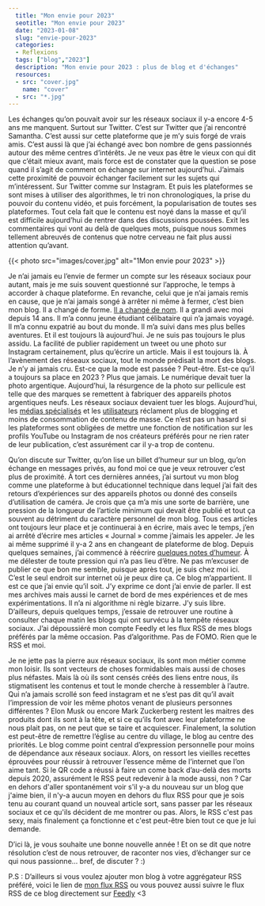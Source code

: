 ```yaml
---
  title: "Mon envie pour 2023"
  seotitle: "Mon envie pour 2023"
  date: "2023-01-08"
  slug: "envie-pour-2023"
  categories:
  - Reflexions
  tags: ["blog","2023"]
  description: "Mon envie pour 2023 : plus de blog et d'échanges"
  resources:
  - src: "cover.jpg"
    name: "cover"
  - src: "*.jpg"
---
```

Les échanges qu’on pouvait avoir sur les réseaux sociaux il y-a encore 4-5 ans me manquent. Surtout sur Twitter. C’est sur Twitter que j’ai rencontré Samantha. C’est aussi sur cette plateforme que je m’y suis forgé de vrais amis. C’est aussi là que j’ai échangé avec bon nombre de gens passionnés autour des même centres d’intérêts. Je ne veux pas être le vieux con qui dit que c’était mieux avant, mais force est de constater que la question se pose quand il s’agit de comment on échange sur internet aujourd’hui. J’aimais cette proximité de pouvoir échanger facilement sur les sujets qui m’intéressent. Sur Twitter comme sur Instagram. Et puis les plateformes se sont mises à utiliser des algorithmes, le tri non chronologiques, la prise du pouvoir du contenu vidéo, et puis forcément, la popularisation de toutes ses plateformes. Tout cela fait que le contenu est noyé dans la masse et qu’il est difficile aujourd’hui de rentrer dans des discussions poussées. Exit les commentaires qui vont au delà de quelques mots, puisque nous sommes tellement abreuvés de contenus que notre cerveau ne fait plus aussi attention qu’avant. 

{{< photo src="images/cover.jpg" alt="1Mon envie pour 2023" >}}

Je n’ai jamais eu l’envie de fermer un compte sur les réseaux sociaux pour autant, mais je me suis souvent questionné sur l’approche, le temps à accorder à chaque plateforme. En revanche, celui que je n’ai jamais remis en cause, que je n’ai jamais songé à arrêter ni même à fermer, c’est bien mon blog. Il a changé de forme. [Il a changé de nom](https://jeremyjanin.com/au-revoir-djisupertramp-bienvenue-jeremy-janin/). Il a grandi avec moi depuis 14 ans. Il m’a connu jeune étudiant célibataire qui n’a jamais voyagé. Il m’a connu expatrié au bout du monde. Il m’a suivi dans mes plus belles aventures. Et il est toujours là aujourd’hui. Je ne suis pas toujours le plus assidu. La facilité de publier rapidement un tweet ou une photo sur Instagram certainement, plus qu’écrire un article. Mais il est toujours là. À l’avènement des réseaux sociaux, tout le monde prédisait la mort des blogs. Je n’y ai jamais cru. Est-ce que la mode est passée ? Peut-être. Est-ce qu’il a toujours sa place en 2023 ? Plus que jamais. Le numérique devait tuer la photo argentique. Aujourd’hui, la résurgence de la photo sur pellicule est telle que des marques se remettent à fabriquer des appareils photos argentiques neufs. Les réseaux sociaux devaient tuer les blogs. Aujourd’hui, les [médias spécialisés](https://www.theverge.com/23513418/bring-back-personal-blogging) et les [utilisateurs](https://ljpuk.net/2023/01/01/build-your-blog-not-your-social-profile/) réclament plus de blogging et moins de consommation de contenu de masse. Ce n’est pas un hasard si les plateformes sont obligées de mettre une fonction de notification sur les profils YouTube ou Instagram de nos créateurs préférés pour ne rien rater de leur publication, c’est assurément car il y-a trop de contenu.

Qu’on discute sur Twitter, qu’on lise un billet d’humeur sur un blog, qu’on échange en messages privés, au fond moi ce que je veux retrouver c’est plus de proximité. À tort ces dernières années, j’ai surtout vu mon blog comme une plateforme à but éducationnel technique dans lequel j’ai fait des retours d’expériences sur des appareils photos ou donné des conseils d’utilisation de caméra. Je crois que ça m’a mis une sorte de barrière, une pression de la longueur de l’article minimum qui devait être publié et tout ça souvent au détriment du caractère personnel de mon blog. Tous ces articles ont toujours leur place et je continuerai à en écrire, mais avec le temps, j’en ai arrêté d’écrire mes articles « Journal » comme j’aimais les appeler. Je les ai même supprimé il y-a 2 ans en changeant de plateforme de blog. Depuis quelques semaines, j’ai commencé à réécrire [quelques notes d’humeur](https://jeremyjanin.com/reflexions/). À me délester de toute pression qui n’a pas lieu d’être. Ne pas m’excuser de publier ce que bon me semble, puisque après tout, je suis chez moi ici. C’est le seul endroit sur internet où je peux dire ça. Ce blog m’appartient. Il est ce que j’ai envie qu’il soit. J’y exprime ce dont j’ai envie de parler. Il est mes archives mais aussi le carnet de bord de mes expériences et de mes expérimentations. Il n’a ni algorithme ni règle bizarre. J’y suis libre. D’ailleurs, depuis quelques temps, j’essaie de retrouver une routine à consulter chaque matin les blogs qui ont survécu à la tempête réseaux sociaux. J’ai dépoussiéré mon compte Feedly et les flux RSS de mes blogs préférés par la même occasion. Pas d’algorithme. Pas de FOMO. Rien que le RSS et moi.

Je ne jette pas la pierre aux réseaux sociaux, ils sont mon métier comme mon loisir. Ils sont vecteurs de choses formidables mais aussi de choses plus néfastes. Mais là où ils sont censés créés des liens entre nous, ils stigmatisent les contenus et tout le monde cherche à ressembler à l’autre. Qui n’a jamais scrollé son feed instagram et ne s’est pas dit qu’il avait l’impression de voir les même photos venant de plusieurs personnes différentes ? Elon Musk ou encore Mark Zuckerberg restent les maitres des produits dont ils sont à la tête, et si ce qu’ils font avec leur plateforme ne nous plait pas, on ne peut que se taire et acquiescer. Finalement, la solution est peut-être de remettre l’église au centre du village, le blog au centre des priorités. Le blog comme point central d’expression personnelle pour moins de dépendance aux réseaux sociaux. Alors, on ressort les vieilles recettes éprouvées pour réussir à retrouver l’essence même de l’internet que l’on aime tant. Si le QR code a réussi à faire un come back d’au-delà des morts depuis 2020, assurément le RSS peut redevenir à la mode aussi, non ? Car en dehors d'aller spontanément voir s'il y-a du nouveau sur un blog que j'aime bien, il n'y-a aucun moyen en dehors du flux RSS pour que je sois tenu au courant quand un nouveal article sort, sans passer par les réseaux sociaux et ce qu'ils décident de me montrer ou pas. Alors, le RSS c'est pas sexy, mais finalement ça fonctionne et c'est peut-être bien tout ce que je lui demande.

D’ici là, je vous souhaite une bonne nouvelle année ! Et on se dit que notre résolution c’est de nous retrouver, de raconter nos vies, d’échanger sur ce qui nous passionne… bref, de discuter ? :)

P.S : D’ailleurs si vous voulez ajouter mon blog à votre aggrégateur RSS préféré, voici le lien de [mon flux RSS](jeremyjanin.com/posts/index.xml) ou vous pouvez aussi suivre le flux RSS de ce blog directement sur [Feedly](https://feedly.com/i/subscription/feed%2Fhttps%3A%2F%2Fjeremyjanin.com%2Findex.xml) <3
